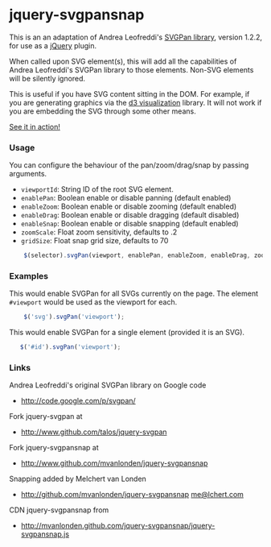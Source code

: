 # jquery-svgpansnap

This is an an adaptation of Andrea Leofreddi's [SVGPan library][],
version 1.2.2, for use as a [jQuery][] plugin.

 [SVGPan library]: http://code.google.com/p/svgpan/
 [jQuery]: http://jquery.org/

When called upon SVG element(s), this will add all the capabilities of
Andrea Leofreddi's SVGPan library to those elements.  Non-SVG elements
will be silently ignored.

This is useful if you have SVG content sitting in the DOM.  For
example, if you are generating graphics via the [d3 visualization][]
library.  It will not work if you are embedding the SVG through some
other means.

 [d3 visualization]: http://mbostock.github.com/d3/

[See it in action!](http://http://jsfiddle.net/mvanlonden/G8AgU/)

### Usage

You can configure the behaviour of the pan/zoom/drag/snap by passing
arguments.

* `viewportId`: String ID of the root SVG element.
* `enablePan`: Boolean enable or disable panning (default enabled)
* `enableZoom`: Boolean enable or disable zooming (default enabled)
* `enableDrag`: Boolean enable or disable dragging (default disabled)
* `enableSnap`: Boolean enable or disable snapping (default enabled)
* `zoomScale`: Float zoom sensitivity, defaults to .2
* `gridSize`: Float snap grid size, defaults to 70

```javascript
    $(selector).svgPan(viewport, enablePan, enableZoom, enableDrag, zoomScale, enableSnap, gridSize);
```

### Examples

This would enable SVGPan for all SVGs currently on the page.  The
element `#viewport` would be used as the viewport for each.

```javascript
    $('svg').svgPan('viewport');
```

This would enable SVGPan for a single element (provided it is an SVG).

```javascript
   $('#id').svgPan('viewport');
```

### Links

Andrea Leofreddi's original SVGPan library on Google code

* <http://code.google.com/p/svgpan/>

Fork jquery-svgpan at

* <http://www.github.com/talos/jquery-svgpan>

Fork jquery-svgpansnap at

* <http://www.github.com/mvanlonden/jquery-svgpansnap>

Snapping added by Melchert van Londen

* <http://github.com/mvanlonden/jquery-svgpansnap> me@lchert.com

CDN jquery-svgpansnap from

* <http://mvanlonden.github.com/jquery-svgpansnap/jquery-svgpansnap.js>


